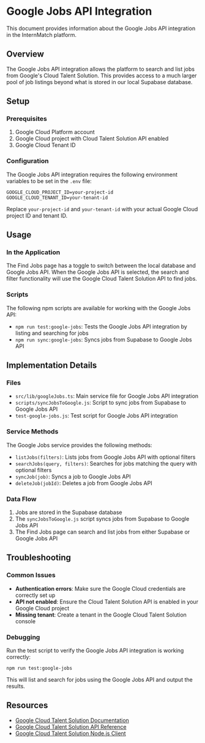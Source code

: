 # Google Jobs API Integration

This document provides information about the Google Jobs API integration in the InternMatch platform.

## Overview

The Google Jobs API integration allows the platform to search and list jobs from Google's Cloud Talent Solution. This provides access to a much larger pool of job listings beyond what is stored in our local Supabase database.

## Setup

### Prerequisites

1. Google Cloud Platform account
2. Google Cloud project with Cloud Talent Solution API enabled
3. Google Cloud Tenant ID

### Configuration

The Google Jobs API integration requires the following environment variables to be set in the `.env` file:

```
GOOGLE_CLOUD_PROJECT_ID=your-project-id
GOOGLE_CLOUD_TENANT_ID=your-tenant-id
```

Replace `your-project-id` and `your-tenant-id` with your actual Google Cloud project ID and tenant ID.

## Usage

### In the Application

The Find Jobs page has a toggle to switch between the local database and Google Jobs API. When the Google Jobs API is selected, the search and filter functionality will use the Google Cloud Talent Solution API to find jobs.

### Scripts

The following npm scripts are available for working with the Google Jobs API:

- `npm run test:google-jobs`: Tests the Google Jobs API integration by listing and searching for jobs
- `npm run sync:google-jobs`: Syncs jobs from Supabase to Google Jobs API

## Implementation Details

### Files

- `src/lib/googleJobs.ts`: Main service file for Google Jobs API integration
- `scripts/syncJobsToGoogle.js`: Script to sync jobs from Supabase to Google Jobs API
- `test-google-jobs.js`: Test script for Google Jobs API integration

### Service Methods

The Google Jobs service provides the following methods:

- `listJobs(filters)`: Lists jobs from Google Jobs API with optional filters
- `searchJobs(query, filters)`: Searches for jobs matching the query with optional filters
- `syncJob(job)`: Syncs a job to Google Jobs API
- `deleteJob(jobId)`: Deletes a job from Google Jobs API

### Data Flow

1. Jobs are stored in the Supabase database
2. The `syncJobsToGoogle.js` script syncs jobs from Supabase to Google Jobs API
3. The Find Jobs page can search and list jobs from either Supabase or Google Jobs API

## Troubleshooting

### Common Issues

- **Authentication errors**: Make sure the Google Cloud credentials are correctly set up
- **API not enabled**: Ensure the Cloud Talent Solution API is enabled in your Google Cloud project
- **Missing tenant**: Create a tenant in the Google Cloud Talent Solution console

### Debugging

Run the test script to verify the Google Jobs API integration is working correctly:

```
npm run test:google-jobs
```

This will list and search for jobs using the Google Jobs API and output the results.

## Resources

- [Google Cloud Talent Solution Documentation](https://cloud.google.com/talent-solution/docs)
- [Google Cloud Talent Solution API Reference](https://cloud.google.com/talent-solution/docs/reference/rest)
- [Google Cloud Talent Solution Node.js Client](https://cloud.google.com/nodejs/docs/reference/talent/latest)
